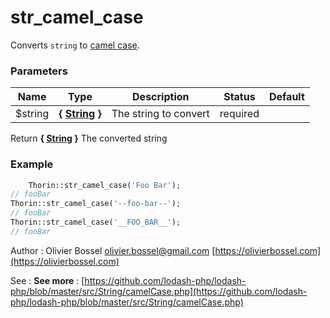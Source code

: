 # str_camel_case

Converts `string` to [camel case](https://en.wikipedia.org/wiki/CamelCase).



### Parameters
Name  |  Type  |  Description  |  Status  |  Default
------------  |  ------------  |  ------------  |  ------------  |  ------------
$string  |  **{ [String](http://php.net/manual/en/language.types.string.php) }**  |  The string to convert  |  required  |

Return **{ [String](http://php.net/manual/en/language.types.string.php) }** The converted string

### Example
```php
	Thorin::str_camel_case('Foo Bar');
// fooBar
Thorin::str_camel_case('--foo-bar--');
// fooBar
Thorin::str_camel_case('__FOO_BAR__');
// fooBar
```
Author : Olivier Bossel [olivier.bossel@gmail.com](mailto:olivier.bossel@gmail.com) [https://olivierbossel.com](https://olivierbossel.com)

See : **See more** : [https://github.com/lodash-php/lodash-php/blob/master/src/String/camelCase.php](https://github.com/lodash-php/lodash-php/blob/master/src/String/camelCase.php)